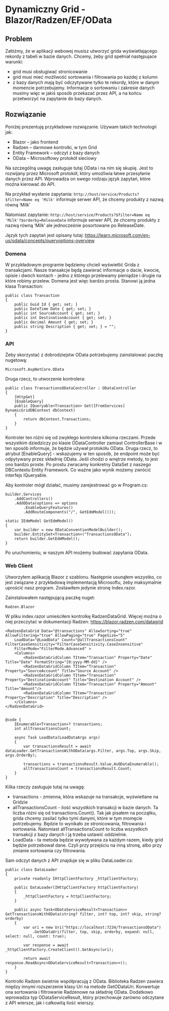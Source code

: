 # Dynamiczny Grid - Blazor/Radzen/EF/OData
## Problem
Załóżmy, że w aplikacji webowej musisz utworzyć grida wyświetlającego rekordy z tabeli w bazie danych. Chcemy, żeby grid spełniał następujace warunki:
- grid musi obsługiwać stronicowanie
- grid musi mieć możliwość sortowania i filtrowania po każdej z kolumn
- z bazy danych mają być odczytywane tylko te rekordy, które w danym momencie potrzebujemy. Informacje o sortowaniu i zakresie danych musimy więc w jakiś sposób przekazać przez API, a na końcu przetworzyć na zapytanie do bazy danych.
## Rozwiązanie
Poniżej prezentuję przykładowe rozwiązanie. Używam takich technologii jak:
- Blazor – jako frontend
- Radzen – darmowe kontrolki, w tym Grid
- Entity Framework – odczyt z bazy danych
- OData – Microsoftowy protokół sieciowy

Na szczególną uwagę zasługuje tutaj OData i na nim się skupię. Jest to rozwijany przez Microsoft protokół, który umożliwia łatwe przesyłanie danych przez API. Wprowadza on swego rodzaju język zapytań, które można kierować do API.

Na przykład wysłanie zapytania:
```http://host/service/Products?$filter=Name eq 'Milk'```
informuje serwer API, że chcemy produkty z nazwą równą ‘Milk’

Natomiast zapytanie:
```http://host/service/Products?$filter=Name eq 'Milk'?$orderby=ReleaseDate```
informuje serwer API, że chcemy produkty z nazwą równą ‘Milk’ ale jednocześnie posortowane po ReleaseDate.

Język tych zapytań jest opisany tutaj:
https://learn.microsoft.com/en-us/odata/concepts/queryoptions-overview
### Domena
W przykładowym programie będziemy chcieli wyświetlić Grida z transakcjami. Nasze transakcje będą zawierać informacje o dacie, kwocie, opisie i dwóch kontach - jedno z którego przelewamy pieniądze i drugie na które robimy przelew. Domena jest więc bardzo prosta. Stanowi ją jedna klasa Transaction:
```
public class Transaction
{
    public Guid Id { get; set; }
    public DateTime Date { get; set; }
    public int SourceAccount { get; set; }
    public int DestinationAccount { get; set; }
    public decimal Amount { get; set; }
    public string Description { get; set; } = "";
}
```
### API
Żeby skorzystać z dobrodziejstw OData potrzebujemy zainstalować paczkę nugetową:
```
Microsoft.AspNetCore.OData
```
Druga rzecz, to utworzenie kontrolera:
```
public class TransactionsODataController : ODataController
{
    [HttpGet]
    [EnableQuery]
    public IQueryable<Transaction> Get([FromServices] DynamicGridDBContext dbContext)
    {
        return dbContext.Transactions;
    }
}
```
Kontroler ten różni się od zwykłego kontrolera kilkoma rzeczami. Przede wszystkim dziedziczy po klasie ODataController zamiast ControllerBase i w ten sposób informuje, że będzie używał protokółu OData. Druga rzecz, to atrybut [EnableQuery] - wskazujemy w ten sposób, że endpoint może być odpytywany przez składnię OData. Jeśli chodzi o wnętrze metody, to jest ono bardzo proste. Po prostu zwracamy konkretny DataSet z naszego DBContextu Entity Framework. Co ważne jako wynik możemy zwrócić interfejs IQueryable.

Aby kontroler mógł działać, musimy zarejestrować go w Program.cs:
```
builder.Services
    .AddControllers()
    .AddOData(options => options
        .EnableQueryFeatures()
        .AddRouteComponents("/", GetEdmModel()));

static IEdmModel GetEdmModel()
{
    var builder = new ODataConventionModelBuilder();
    builder.EntitySet<Transaction>("TransactionsOData");
    return builder.GetEdmModel();
}
```

Po uruchomieniu, w naszym API możemy budować zapytania OData.
### Web Client
Utworzyłem aplikację Blazor z szablonu. Następnie usunąłem wszystko, co jest związane z przykładową implementacją Microsoftu, żeby maksymalnie uprościć nasz program. Zostawiłem jedynie stronę Index.razor.

Zainstalowałem następującą paczkę nuget:

```Radzen.Blazor```

W pliku index.razor umieściłem kontrolkę RadzenDataGrid. Więcej można o niej przeczytać w dokumentacji Radzen: https://blazor.radzen.com/datagrid

```
<RadzenDataGrid Data="@transactions" AllowSorting="true" AllowFiltering="true" AllowPaging="true" PageSize="5" 
    LoadData="@LoadData" Count="@allTransactionsCount" FilterCaseSensitivity="FilterCaseSensitivity.CaseInsensitive" 
    FilterMode="FilterMode.Advanced" >
    <Columns>
        <RadzenDataGridColumn TItem="Transaction" Property="Date" Title="Date" FormatString="{0:yyyy-MM-dd}" />
        <RadzenDataGridColumn TItem="Transaction" Property="SourceAccount" Title="Source Account" />
        <RadzenDataGridColumn TItem="Transaction" Property="DestinationAccount" Title="Destination Account" />
        <RadzenDataGridColumn TItem="Transaction" Property="Amount" Title="Amount"/>
        <RadzenDataGridColumn TItem="Transaction" Property="Description" Title="Description" />
    </Columns>
</RadzenDataGrid>


@code {
    IEnumerable<Transaction>? transactions;
    int allTransactionsCount;

    async Task LoadData(LoadDataArgs args)
    {
        var transactionsResult = await dataLoader.GetTransactionsWithOData(args.Filter, args.Top, args.Skip, args.OrderBy);
        
        transactions = transactionsResult.Value.AsODataEnumerable();
        allTransactionsCount = transactionsResult.Count;
    }
}
```
Kilka rzeczy zasługuje tutaj na uwagę:
- transactions - zmienna, która wskazuje na transakcje, wyświetlane na Gridzie
- allTransactionsCount - ilość wszystkich transakcji w bazie danych. Ta liczba różni się od transactions.Count(). Tak jak pisałem na początku, grida chcemy zasilać tylko tymi danymi, które w tym momęcie potrzebujemy. Będzie to wynikało ze stronicowania, filtrowania i sortowania. Natomiast allTransactionsCount to liczba wszystkich transakcji z bazy danych i ją trzeba ustawić oddzielnie.
- LoadData - ta metoda będzie wywoływana za każdym razem, kiedy grid będzie potrzebował dane. Czyli przy przejściu na inną stronę, albo przy zmianie sortowania czy filtrowania.

Sam odczyt danych z API znajduje się w pliku DataLoader.cs:
```
public class DataLoader
{
    private readonly IHttpClientFactory _httpClientFactory;

    public DataLoader(IHttpClientFactory httpClientFactory)
    {
        _httpClientFactory = httpClientFactory;
    }

    public async Task<ODataServiceResult<Transaction>> GetTransactionsWithOData(string? filter, int? top, int? skip, string? orderby)
    {
        var uri = new Uri("https://localhost:7234/TransactionsOData")
            .GetODataUri(filter, top, skip, orderby, expand: null, select: null, count: true);

        var response = await _httpClientFactory.CreateClient().GetAsync(uri);

        return await response.ReadAsync<ODataServiceResult<Transaction>>();
    }
}
```
Kontrolki Radzen świetnie współpracują z OData. Biblioteka Radzen zawiera między innymi rozszerzenie klasy Uri na metode GetODataUri. Konwertuje ona sortowania i filtrowanie Radzenowe na składnię OData. Dodatkowo wprowadza typ ODataServiceResult, który przechowuje zarówno odczytane z API wiersze, jak i całkowitą ilość wierszy.

